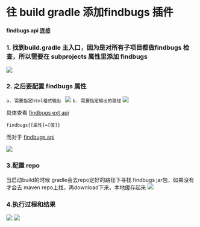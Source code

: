 # 往 build gradle 添加findbugs 插件

#### findbugs api [连接]( "https://docs.gradle.org/current/dsl/org.gradle.api.plugins.quality.FindBugsExtension.html")

### 1. 找到build.gradle 主入口，因为是对所有子项目都做findbugs 检查，所以需要在 subprojects 属性里添加 findbugs
![](http://ww4.sinaimg.cn/large/7a8eda62gw1f55088wvz5j20bb04ajsx.jpg)

### 2. 之后要配置 findbugs 属性
```a. 需要指定html格式输出 ```
![](http://ww2.sinaimg.cn/large/7a8eda62gw1f550pdp5f9j20h40an0v9.jpg)
```b. 需要指定输出的路径```
![](http://ww1.sinaimg.cn/large/7a8eda62gw1f550oxaaxqj20h40axdin.jpg)

具体查看 [findbugs ext api](https://docs.gradle.org/current/dsl/org.gradle.api.plugins.quality.FindBugsExtension.html)

```findbugs{[属性]=[值]}```

而对于 [findbugs api](https://docs.gradle.org/current/dsl/org.gradle.api.plugins.quality.FindBugs.html)

![](http://ww1.sinaimg.cn/large/7a8eda62gw1f5510epm0mj20rl0j210b.jpg)

### 3.配置 repo

当启动build的时候 gradle会去repo定好的路径下寻找 findbugs jar包，如果没有才会去 maven repo上找，再download下来，本地缓存起来
![](http://ww3.sinaimg.cn/large/7a8eda62gw1f551anyff7j209m065q3g.jpg)

### 4.执行过程和结果
![](http://ww3.sinaimg.cn/large/7a8eda62gw1f551ck4w8uj20x30hewnf.jpg)
![](http://ww3.sinaimg.cn/large/7a8eda62gw1f551d36d3rj20lg04k0tv.jpg)